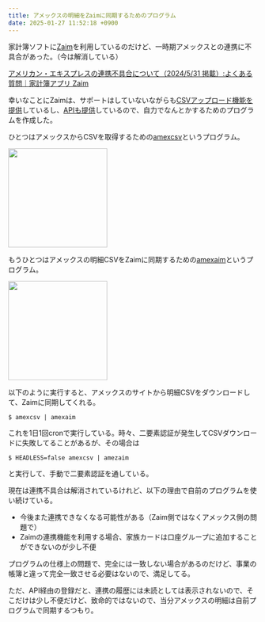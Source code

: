 ```yaml
---
title: アメックスの明細をZaimに同期するためのプログラム
date: 2025-01-27 11:52:18 +0900
---
```


家計簿ソフトに[Zaim](https://zaim.net/)を利用しているのだけど、一時期アメックスとの連携に不具合があった。（今は解消している）

[アメリカン・エキスプレスの連携不具合について（2024/5/31 掲載）:よくある質問｜家計簿アプリ Zaim](https://content.zaim.net/questions/show/1109)

幸いなことにZaimは、サポートはしていないながらも[CSVアップロード機能を提供](https://content.zaim.net/questions/show/338)しているし、[APIも提供](https://dev.zaim.net/)しているので、自力でなんとかするためのプログラムを作成した。

ひとつはアメックスからCSVを取得するための[amexcsv](https://github.com/mizzy/amexcsv)というプログラム。

<a href="https://github.com/mizzy/amexcsv"><img src="https://opengraph.githubassets.com/1de9675683c2ec1ebbea7d957f33022deb3b65cde74fc9411852abaaa307a7a5/mizzy/amexcsv" height="200" /></a>

もうひとつはアメックスの明細CSVをZaimに同期するための[amexaim](https://github.com/mizzy/amexaim)というプログラム。

<a href="https://github.com/mizzy/amexaim"><img src="https://opengraph.githubassets.com/0d8975c687a5af67bf70dc3d5ff0670455ba279a3ab715684a780875f878098b/mizzy/amexaim" height="200" /></a>

以下のように実行すると、アメックスのサイトから明細CSVをダウンロードして、Zaimに同期してくれる。

```shell
$ amexcsv | amexaim
```

これを1日1回cronで実行している。時々、二要素認証が発生してCSVダウンロードに失敗してることがあるが、その場合は

```shell
$ HEADLESS=false amexcsv | amezaim
```

と実行して、手動で二要素認証を通している。

現在は連携不具合は解消されているけれど、以下の理由で自前のプログラムを使い続けている。

- 今後また連携できなくなる可能性がある（Zaim側ではなくアメックス側の問題で）
- Zaimの連携機能を利用する場合、家族カードは口座グループに追加することができないのが少し不便

プログラムの仕様上の問題で、完全には一致しない場合があるのだけど、事業の帳簿と違って完全一致させる必要はないので、満足してる。

ただ、API経由の登録だと、連携の履歴には未読としては表示されないので、そこだけは少し不便だけど、致命的ではないので、当分アメックスの明細は自前プログラムで同期するつもり。
